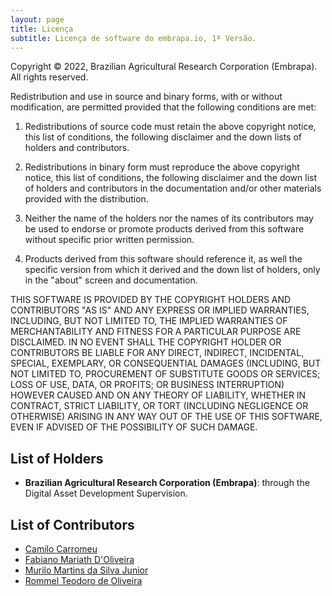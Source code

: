 ```yaml
---
layout: page
title: Licença
subtitle: Licença de software do embrapa.io, 1ª Versão.
---
```


Copyright © 2022, Brazilian Agricultural Research Corporation (Embrapa). All rights reserved.

Redistribution and use in source and binary forms, with or without modification, are permitted provided that the following conditions are met:

1. Redistributions of source code must retain the above copyright notice, this list of conditions, the following disclaimer and the down lists of holders and contributors.

2. Redistributions in binary form must reproduce the above copyright notice, this list of conditions, the following disclaimer and the down list of holders and contributors in the documentation and/or other materials provided with the distribution.

3. Neither the name of the holders nor the names of its contributors may be used to endorse or promote products derived from this software without specific prior written permission.

4. Products derived from this software should reference it, as well the specific version from which it derived and the down list of holders, only in the "about" screen and documentation.

THIS SOFTWARE IS PROVIDED BY THE COPYRIGHT HOLDERS AND CONTRIBUTORS "AS IS" AND ANY EXPRESS OR IMPLIED WARRANTIES, INCLUDING, BUT NOT LIMITED TO, THE IMPLIED WARRANTIES OF MERCHANTABILITY AND FITNESS FOR A PARTICULAR PURPOSE ARE DISCLAIMED. IN NO EVENT SHALL THE COPYRIGHT HOLDER OR CONTRIBUTORS BE LIABLE FOR ANY DIRECT, INDIRECT, INCIDENTAL, SPECIAL, EXEMPLARY, OR CONSEQUENTIAL DAMAGES (INCLUDING, BUT NOT LIMITED TO, PROCUREMENT OF SUBSTITUTE GOODS OR SERVICES; LOSS OF USE, DATA, OR PROFITS; OR BUSINESS INTERRUPTION) HOWEVER CAUSED AND ON ANY THEORY OF LIABILITY, WHETHER IN CONTRACT, STRICT LIABILITY, OR TORT (INCLUDING NEGLIGENCE OR OTHERWISE) ARISING IN ANY WAY OUT OF THE USE OF THIS SOFTWARE, EVEN IF ADVISED OF THE POSSIBILITY OF SUCH DAMAGE.

## List of Holders ##

- **Brazilian Agricultural Research Corporation (Embrapa)**: through the Digital Asset Development Supervision.

## List of Contributors ##

- [Camilo Carromeu](https://www.embrapa.br/equipe/-/empregado/354215/camilo-carromeu)
- [Fabiano Mariath D'Oliveira](https://www.embrapa.br/equipe/-/empregado/349285/fabiano-mariath-doliveira)
- [Murilo Martins da Silva Junior](https://www.embrapa.br/equipe/-/empregado/301262/murilo-martins-da-silva-junior)
- [Rommel Teodoro de Oliveira](https://www.embrapa.br/equipe/-/empregado/349627/rommel-teodoro-de-oliveira)
